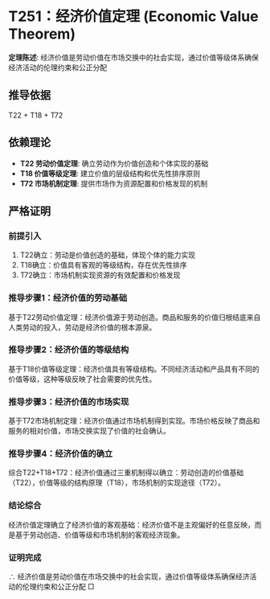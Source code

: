 # T251：经济价值定理 (Economic Value Theorem)

**定理陈述**: 经济价值是劳动价值在市场交换中的社会实现，通过价值等级体系确保经济活动的伦理约束和公正分配

## 推导依据
T22 + T18 + T72

## 依赖理论
- **T22 劳动价值定理**: 确立劳动作为价值创造和个体实现的基础
- **T18 价值等级定理**: 建立价值的层级结构和优先性排序原则
- **T72 市场机制定理**: 提供市场作为资源配置和价格发现的机制

## 严格证明

### 前提引入
1. T22确立：劳动是价值创造的基础，体现个体的能力实现
2. T18确立：价值具有客观的等级结构，存在优先性排序
3. T72确立：市场机制实现资源的有效配置和价格发现

### 推导步骤1：经济价值的劳动基础
基于T22劳动价值定理：经济价值源于劳动创造。商品和服务的价值归根结底来自人类劳动的投入，劳动是经济价值的根本源泉。

### 推导步骤2：经济价值的等级结构
基于T18价值等级定理：经济价值具有等级结构。不同经济活动和产品具有不同的价值等级，这种等级反映了社会需要的优先性。

### 推导步骤3：经济价值的市场实现
基于T72市场机制定理：经济价值通过市场机制得到实现。市场价格反映了商品和服务的相对价值，市场交换实现了价值的社会确认。

### 推导步骤4：经济价值的确立
综合T22+T18+T72：经济价值通过三重机制得以确立：劳动创造的价值基础（T22），价值等级的结构原理（T18），市场机制的实现途径（T72）。

### 结论综合
经济价值定理确立了经济价值的客观基础：经济价值不是主观偏好的任意反映，而是基于劳动创造、价值等级和市场机制的客观经济现象。

### 证明完成
∴ 经济价值是劳动价值在市场交换中的社会实现，通过价值等级体系确保经济活动的伦理约束和公正分配 □